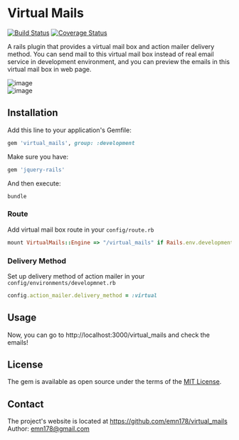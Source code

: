 # Virtual Mails

[![Build Status](https://api.travis-ci.org/emn178/virtual_mails.png)](https://travis-ci.org/emn178/virtual_mails)
[![Coverage Status](https://coveralls.io/repos/emn178/virtual_mails/badge.svg?branch=master)](https://coveralls.io/r/emn178/virtual_mails?branch=master)

A rails plugin that provides a virtual mail box and action mailer delivery method. You can send mail to this virtual mail box instead of real email service in development environment, and you can preview the emails in this virtual mail box in web page.

![image](https://cloud.githubusercontent.com/assets/3477613/13945269/e3e73f18-f046-11e5-9294-efcdba74b33c.png)  
![image](https://cloud.githubusercontent.com/assets/3477613/13945579/6addb7fc-f049-11e5-8af0-91b92cae542e.png)

## Installation

Add this line to your application's Gemfile:

```ruby
gem 'virtual_mails', group: :development
```
Make sure you have:
```ruby
gem 'jquery-rails'
```

And then execute:

    bundle

### Route
Add virtual mail box route in your `config/route.rb`
```Ruby
mount VirtualMails::Engine => "/virtual_mails" if Rails.env.development?
```

### Delivery Method
Set up delivery method of action mailer in your `config/environments/developmnet.rb`
```Ruby
config.action_mailer.delivery_method = :virtual
```

## Usage
Now, you can go to http://localhost:3000/virtual_mails and check the emails!

## License

The gem is available as open source under the terms of the [MIT License](http://opensource.org/licenses/MIT).

## Contact
The project's website is located at https://github.com/emn178/virtual_mails  
Author: emn178@gmail.com
